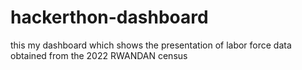 # hackerthon-dashboard
this my dashboard which shows the presentation of labor force data obtained from the 2022 RWANDAN census
